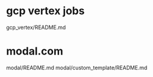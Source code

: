 # gcp vertex jobs
gcp_vertex/README.md

# modal.com
modal/README.md
modal/custom_template/README.md
